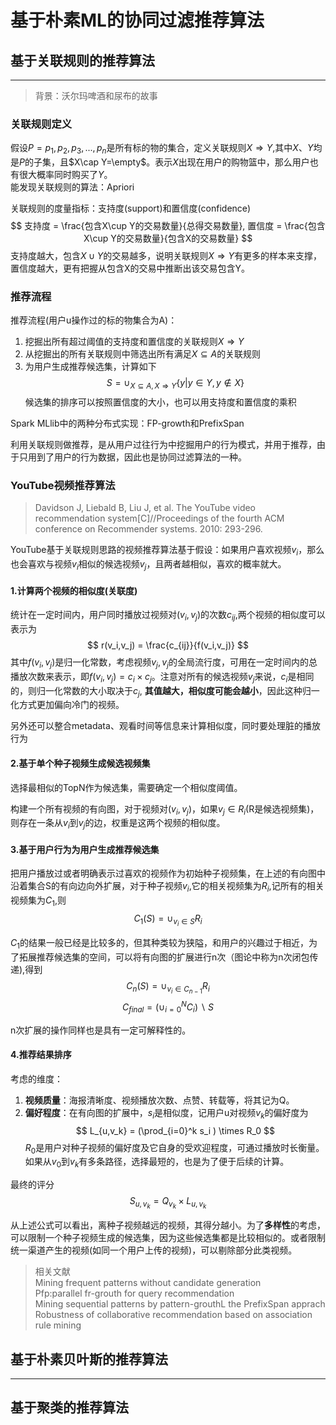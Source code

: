 
# 基于朴素ML的协同过滤推荐算法

## 基于关联规则的推荐算法

---
> 背景：沃尔玛啤酒和尿布的故事

### 关联规则定义

假设$P={p_1,p_2,p_3,...,p_n}$是所有标的物的集合，定义关联规则$X\Rightarrow Y$,其中$X、Y$均是$P$的子集，且$X\cap Y=\empty$。表示$X$出现在用户的购物篮中，那么用户也有很大概率同时购买了$Y$。\
能发现关联规则的算法：Apriori

关联规则的度量指标：支持度(support)和置信度(confidence)
$$
支持度 = \frac{包含X\cup Y的交易数量}{总得交易数量},
置信度 = \frac{包含X\cup Y的交易数量}{包含X的交易数量}
$$
支持度越大，包含$X\cup Y$的交易越多，说明关联规则$X\Rightarrow Y$有更多的样本来支撑，置信度越大，更有把握从包含X的交易中推断出该交易包含Y。
### 推荐流程
推荐流程(用户u操作过的标的物集合为A)：

1. 挖掘出所有超过阈值的支持度和置信度的关联规则$X\Rightarrow Y$
2. 从挖掘出的所有关联规则中筛选出所有满足$X\subseteq A$的关联规则
3. 为用户生成推荐候选集，计算如下
$$
S = \cup_{X\subseteq A,X\Rightarrow Y}\{y|y\in Y,y\notin X\}
$$
候选集的排序可以按照置信度的大小，也可以用支持度和置信度的乘积

Spark MLlib中的两种分布式实现：FP-growth和PrefixSpan 

利用关联规则做推荐，是从用户过往行为中挖掘用户的行为模式，并用于推荐，由于只用到了用户的行为数据，因此也是协同过滤算法的一种。

### YouTube视频推荐算法

> Davidson J, Liebald B, Liu J, et al. The YouTube video recommendation system[C]//Proceedings of the fourth ACM conference on Recommender systems. 2010: 293-296.

YouTube基于关联规则思路的视频推荐算法基于假设：如果用户喜欢视频$v_i$，那么也会喜欢与视频$v_i$相似的候选视频$v_j$，且两者越相似，喜欢的概率就大。

#### 1.计算两个视频的相似度(关联度)

统计在一定时间内，用户同时播放过视频对$(v_i,v_j)$的次数$c_{ij}$,两个视频的相似度可以表示为
$$
r(v_i,v_j) = \frac{c_{ij}}{f(v_i,v_j)}
$$
其中$f(v_i,v_j)$是归一化常数，考虑视频$v_j,v_j$的全局流行度，可用在一定时间内的总播放次数来表示，即$f(v_i,v_j) = c_i \times c_j$。注意对所有的候选视频$v_j$来说，$c_i$是相同的，则归一化常数的大小取决于$c_j$, **其值越大，相似度可能会越小**，因此这种归一化方式更加偏向冷门的视频。

另外还可以整合metadata、观看时间等信息来计算相似度，同时要处理脏的播放行为

#### 2.基于单个种子视频生成候选视频集

选择最相似的TopN作为候选集，需要确定一个相似度阈值。

构建一个所有视频的有向图，对于视频对$(v_i,v_j)$，如果$v_j\in R_i$(R是候选视频集)，则存在一条从$v_i$到$v_j$的边，权重是这两个视频的相似度。

#### 3.基于用户行为为用户生成推荐候选集

把用户播放过或者明确表示过喜欢的视频作为初始种子视频集，在上述的有向图中沿着集合S的有向边向外扩展，对于种子视频$v_i$,它的相关视频集为$R_i$,记所有的相关视频集为$C_1$,则
$$
C_1(S) = \cup_{v_i\in S}R_i
$$

$C_1$的结果一般已经是比较多的，但其种类较为狭隘，和用户的兴趣过于相近，为了拓展推荐候选集的空间，可以将有向图的扩展进行n次（图论中称为n次闭包传递),得到
$$
C_n(S) = \cup_{v_i\in C_{n-1}}R_i
$$
$$
C_{final} = (\cup_{i=0}^{N}C_i)\backslash S
$$

n次扩展的操作同样也是具有一定可解释性的。

#### 4.推荐结果排序

考虑的维度：

  1. **视频质量**：海报清晰度、视频播放次数、点赞、转载等，将其记为Q。
  2. **偏好程度**：在有向图的扩展中，$s_i$是相似度，记用户u对视频$v_k$的偏好度为
    $$
    L_{u,v_k} = (\prod_{i=0}^k s_i ) \times R_0
    $$
    $R_0$是用户对种子视频的偏好度及它自身的受欢迎程度，可通过播放时长衡量。如果从$v_0$到$v_k$有多条路径，选择最短的，也是为了便于后续的计算。

最终的评分
$$
S_{u,v_k} = Q_{v_k} \times L_{u,v_k}
$$

从上述公式可以看出，离种子视频越远的视频，其得分越小。为了**多样性**的考虑，可以限制一个种子视频生成的候选集，因为这些候选集都是比较相似的。或者限制统一渠道产生的视频(如同一个用户上传的视频)，可以剔除部分此类视频。



> 相关文献 \
> Mining frequent patterns without candidate generation \
> Pfp:parallel fr-grouth for query recommendation \
> Mining sequential patterns by pattern-grouthL the PrefixSpan apprach \
> Robustness of collaborative recommendation based on association rule mining

## 基于朴素贝叶斯的推荐算法

---

## 基于聚类的推荐算法


